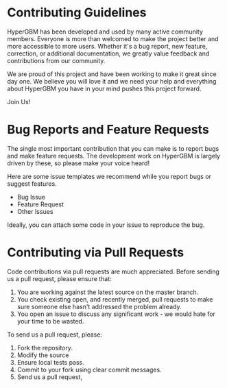 # Contributing Guidelines
HyperGBM has been developed and used by many active community members. Everyone is more than welcomed  to make the project better and more accessible to more users. Whether it's a bug report, new feature, correction, or additional documentation, we greatly value feedback and contributions from our community.

We are proud of this project and have been working to make it great since day one. We believe you will love it and we need your help and everything about HyperGBM you have in your mind pushes this project forward.

Join Us!

# Bug Reports and Feature Requests
The single most important contribution that you can make is to report bugs and make feature requests. The development work on HyperGBM is largely driven by these, so please make your voice heard!

Here are some issue templates we recommend  while you report bugs or suggest features.
 - Bug Issue
 - Feature Request
 - Other Issues

Ideally, you can attach some code in your issue to reproduce the bug.


# Contributing via Pull Requests
Code contributions via pull requests are much appreciated. Before sending us a pull request, please ensure that:

 1. You are working against the latest source on the master branch.
 2. You check existing open, and recently merged, pull requests to make
   sure someone else hasn't addressed the problem already.
 3. You open an issue to discuss any significant work - we would hate for
   your time to be wasted.

To send us a pull request, please:

 1. Fork the repository.
 2. Modify the source 
 3. Ensure local tests pass.
 4. Commit to your fork using clear commit messages.
 5. Send us a pull request, 
